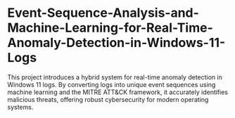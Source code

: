 # Event-Sequence-Analysis-and-Machine-Learning-for-Real-Time-Anomaly-Detection-in-Windows-11-Logs
This project introduces a hybrid system for real-time anomaly detection in Windows 11 logs. By converting logs into unique event sequences using machine learning and the MITRE ATT&amp;CK framework, it accurately identifies malicious threats, offering robust cybersecurity for modern operating systems.

